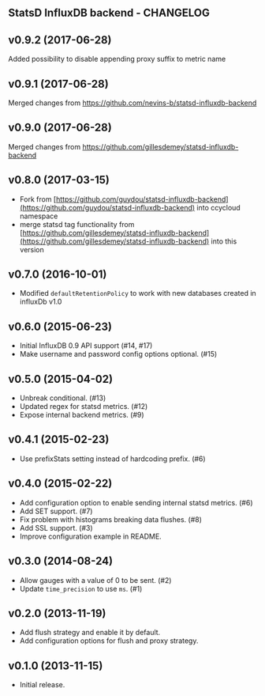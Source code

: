 StatsD InfluxDB backend - CHANGELOG
-----------------------------------

## v0.9.2 (2017-06-28)
Added possibility to disable appending proxy suffix to metric name

## v0.9.1 (2017-06-28)
Merged changes from https://github.com/nevins-b/statsd-influxdb-backend

## v0.9.0 (2017-06-28)
Merged changes from https://github.com/gillesdemey/statsd-influxdb-backend

## v0.8.0 (2017-03-15)
* Fork from [https://github.com/guydou/statsd-influxdb-backend](https://github.com/guydou/statsd-influxdb-backend) into
  ccycloud namespace
* merge statsd tag functionality from [https://github.com/gillesdemey/statsd-influxdb-backend](https://github.com/gillesdemey/statsd-influxdb-backend) 
  into this version 
  
## v0.7.0 (2016-10-01)

* Modified `defaultRetentionPolicy` to work with new databases created in influxDb v1.0

## v0.6.0 (2015-06-23)

* Initial InfluxDB 0.9 API support (#14, #17)
* Make username and password config options optional. (#15)

## v0.5.0 (2015-04-02)

* Unbreak conditional. (#13)
* Updated regex for statsd metrics. (#12)
* Expose internal backend metrics. (#9)

## v0.4.1 (2015-02-23)

* Use prefixStats setting instead of hardcoding prefix. (#6)

## v0.4.0 (2015-02-22)

* Add configuration option to enable sending internal statsd metrics. (#6)
* Add SET support. (#7)
* Fix problem with histograms breaking data flushes. (#8)
* Add SSL support. (#3)
* Improve configuration example in README.

## v0.3.0 (2014-08-24)

* Allow gauges with a value of 0 to be sent. (#2)
* Update `time_precision` to use `ms`. (#1)

## v0.2.0 (2013-11-19)

* Add flush strategy and enable it by default.
* Add configuration options for flush and proxy strategy.

## v0.1.0 (2013-11-15)

* Initial release.
